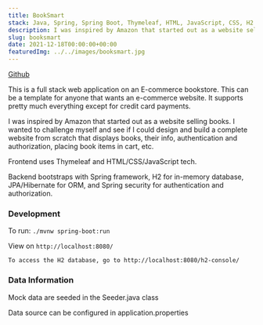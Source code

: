 ```yaml
---
title: BookSmart
stack: Java, Spring, Spring Boot, Thymeleaf, HTML, JavaScript, CSS, H2 database, JPA, Hibernate
description: I was inspired by Amazon that started out as a website selling books. I wanted to challenge myself and see if I could design and build a complete website from scratch that displays books, their info, authentication and authorization, placing book items in cart, etc.
slug: booksmart
date: 2021-12-18T00:00:00+00:00
featuredImg: ../../images/booksmart.jpg
---
```


[Github](https://github.com/etuong/BookSmart)

This is a full stack web application on an E-commerce bookstore. This can be a template for anyone that wants an e-commerce website. It supports pretty much everything except for credit card payments.

I was inspired by Amazon that started out as a website selling books. I wanted to challenge myself and see if I could design and build a complete website from scratch that displays books, their info, authentication and authorization, placing book items in cart, etc.

Frontend uses Thymeleaf and HTML/CSS/JavaScript tech.

Backend bootstraps with Spring framework, H2 for in-memory database, JPA/Hibernate for ORM, and Spring security for authentication and authorization.

### Development

To run: `./mvnw spring-boot:run`

View on `http://localhost:8080/`

    To access the H2 database, go to http://localhost:8080/h2-console/

### Data Information

Mock data are seeded in the Seeder.java class

Data source can be configured in application.properties
